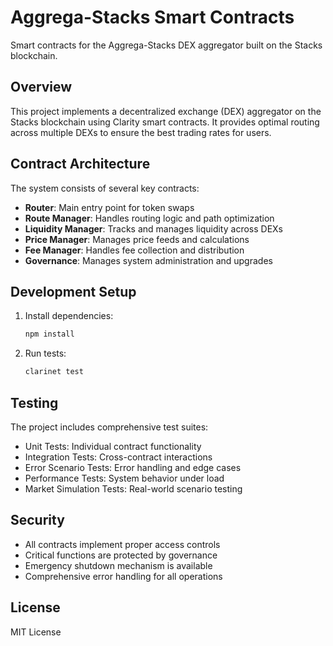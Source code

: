 # Aggrega-Stacks Smart Contracts

Smart contracts for the Aggrega-Stacks DEX aggregator built on the Stacks blockchain.

## Overview

This project implements a decentralized exchange (DEX) aggregator on the Stacks blockchain using Clarity smart contracts. It provides optimal routing across multiple DEXs to ensure the best trading rates for users.

## Contract Architecture

The system consists of several key contracts:

- **Router**: Main entry point for token swaps
- **Route Manager**: Handles routing logic and path optimization
- **Liquidity Manager**: Tracks and manages liquidity across DEXs
- **Price Manager**: Manages price feeds and calculations
- **Fee Manager**: Handles fee collection and distribution
- **Governance**: Manages system administration and upgrades

## Development Setup

1. Install dependencies:
   ```bash
   npm install
   ```

2. Run tests:
   ```bash
   clarinet test
   ```

## Testing

The project includes comprehensive test suites:

- Unit Tests: Individual contract functionality
- Integration Tests: Cross-contract interactions
- Error Scenario Tests: Error handling and edge cases
- Performance Tests: System behavior under load
- Market Simulation Tests: Real-world scenario testing

## Security

- All contracts implement proper access controls
- Critical functions are protected by governance
- Emergency shutdown mechanism is available
- Comprehensive error handling for all operations

## License

MIT License
